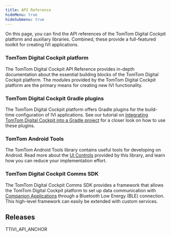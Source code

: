 ```yaml
---
title: API Reference
hideMenu: true
hideSubmenu: true
---
```


On this page, you can find the API references of the TomTom Digital Cockpit platform and auxiliary 
libraries. Combined, these provide a full-featured toolkit for creating IVI applications.

### TomTom Digital Cockpit platform

The TomTom Digital Cockpit API Reference provides in-depth documentation about the essential building 
blocks of the TomTom Digital Cockpit platform. The modules provided by the TomTom Digital Cockpit platform are 
the primary means for creating new IVI functionality.

### TomTom Digital Cockpit Gradle plugins

The TomTom Digital Cockpit platform offers Gradle plugins for the build-time configuration of IVI 
applications. See our tutorial on 
[Integrating TomTom Digital Cockpit into a Gradle project](/tomtom-digital-cockpit/documentation/tutorials-and-examples/setup/integrate-tomtom-digital-cockpit-into-a-gradle-project) 
for a closer look on how to use these plugins.

### TomTom Android Tools

The TomTom Android Tools library contains useful tools for developing on Android. Read more 
about the [UI Controls](/tomtom-digital-cockpit/documentation/development/ui-controls) provided by 
this library, and learn how you can reduce your implementation effort.

### TomTom Digital Cockpit Comms SDK

The TomTom Digital Cockpit Comms SDK provides a framework that allows the TomTom Digital Cockpit platform to 
set up data communication with 
[Companion Applications](/tomtom-digital-cockpit/documentation/integrating-tomtom-digital-cockpit/companion-application) 
through a Bluetooth Low Energy (BLE) connection. This high-level framework can easily be 
extended with custom services.

## Releases

TTIVI_API_ANCHOR
